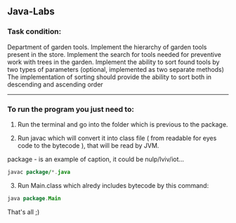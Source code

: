 ## Java-Labs

### Task condition: 

Department of garden tools. 
Implement the hierarchy of garden tools present in the store. Implement the search for tools needed for preventive work with trees in the garden.
Implement the ability to sort found tools by two types of parameters (optional, implemented as two separate methods)
The implementation of sorting should provide the ability to sort both in descending and ascending order

------

### To run the program you just need to:

1) Run the terminal and go into the folder which is previous to the package.

2) Run javac which will convert it into class file ( from readable for eyes code to the bytecode ), that will be read by JVM.

package - is an example of caption, it could be nulp/lviv/iot...

```java
javac package/*.java
```

3) Run Main.class which alredy includes bytecode by this command:

```java
java package.Main
```

That's all ;)
